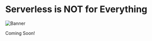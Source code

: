 # Serverless is NOT for Everything

![Banner](https://github.com/allanchua101/serverless-ninja/blob/master/docs/011-serverless-isnt-everything/Banner.png)

Coming Soon!
